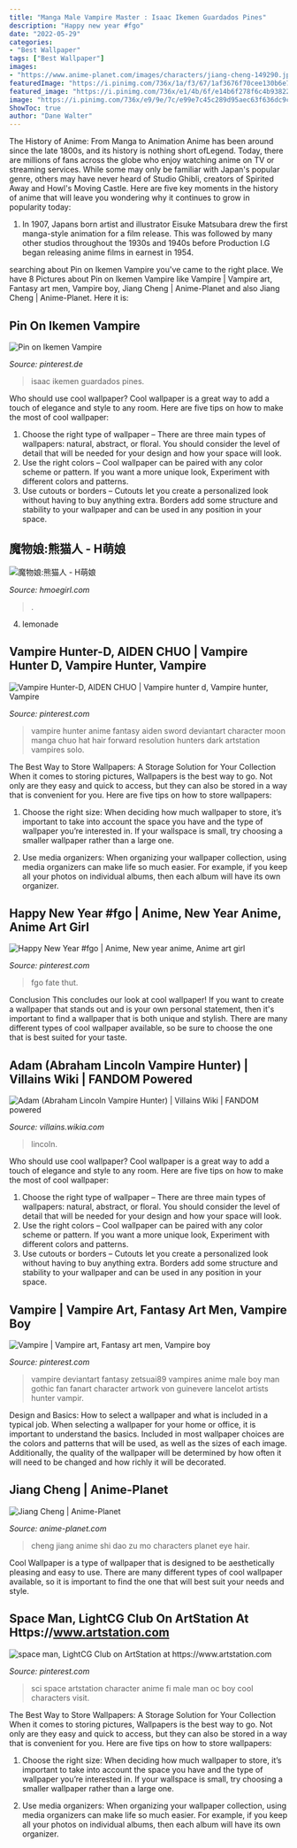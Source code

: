 ```yaml
---
title: "Manga Male Vampire Master : Isaac Ikemen Guardados Pines"
description: "Happy new year #fgo"
date: "2022-05-29"
categories:
- "Best Wallpaper"
tags: ["Best Wallpaper"]
images:
- "https://www.anime-planet.com/images/characters/jiang-cheng-149290.jpg"
featuredImage: "https://i.pinimg.com/736x/1a/f3/67/1af3676f70cee130b6e7c8a2e7d024ea--fantasy-men-fantasy-world.jpg"
featured_image: "https://i.pinimg.com/736x/e1/4b/6f/e14b6f278f6c4b93822187c2f38cba97.jpg"
image: "https://i.pinimg.com/736x/e9/9e/7c/e99e7c45c289d95aec63f636dc9c73e8.jpg"
ShowToc: true
author: "Dane Walter"
---
```



The History of Anime: From Manga to Animation
Anime has been around since the late 1800s, and its history is nothing short ofLegend. Today, there are millions of fans across the globe who enjoy watching anime on TV or streaming services. While some may only be familiar with Japan's popular genre, others may have never heard of Studio Ghibli, creators of Spirited Away and Howl's Moving Castle. Here are five key moments in the history of anime that will leave you wondering why it continues to grow in popularity today:
1) In 1907, Japans born artist and illustrator Eisuke Matsubara drew the first manga-style animation for a film release. This was followed by many other studios throughout the 1930s and 1940s before Production I.G began releasing anime films in earnest in 1954.

	

		
searching about Pin on Ikemen Vampire you've came to the right place. We have 8 Pictures about Pin on Ikemen Vampire like Vampire | Vampire art, Fantasy art men, Vampire boy, Jiang Cheng | Anime-Planet and also Jiang Cheng | Anime-Planet. Here it is:
		
    
## Pin On Ikemen Vampire

<img loading=lazy src="https://i.pinimg.com/736x/e9/9e/7c/e99e7c45c289d95aec63f636dc9c73e8.jpg" onerror="this.onerror=null;this.src='https://tse3.mm.bing.net/th?id=OIP.-3hGCYBLRICIg8slpoLiNwHaO0&amp;pid=15.1';" alt="Pin on Ikemen Vampire">

_Source: pinterest.de_

>isaac ikemen guardados pines. 

	

Who should use cool wallpaper?
Cool wallpaper is a great way to add a touch of elegance and style to any room. Here are five tips on how to make the most of cool wallpaper: 
1) Choose the right type of wallpaper – There are three main types of wallpapers: natural, abstract, or floral. You should consider the level of detail that will be needed for your design and how your space will look. 
2) Use the right colors – Cool wallpaper can be paired with any color scheme or pattern. If you want a more unique look, Experiment with different colors and patterns. 
3) Use cutouts or borders – Cutouts let you create a personalized look without having to buy anything extra. Borders add some structure and stability to your wallpaper and can be used in any position in your space.

    
## 魔物娘:熊猫人 - H萌娘

<img loading=lazy src="https://www.hmoegirl.com/images/a/a1/155熊猫人.jpg" onerror="this.onerror=null;this.src='https://tse2.mm.bing.net/th?id=OIP.qrJhYk9--Z_CX_uo9ThNjQHaNO&amp;pid=15.1';" alt="魔物娘:熊猫人 - H萌娘">

_Source: hmoegirl.com_

>. 

	

4. lemonade 

    
## Vampire Hunter-D, AIDEN CHUO | Vampire Hunter D, Vampire Hunter, Vampire

<img loading=lazy src="https://i.pinimg.com/736x/50/5b/4a/505b4a8736f6d255df3f3dc1bd444d79--vampire-hunter-vampires.jpg" onerror="this.onerror=null;this.src='https://tse1.mm.bing.net/th?id=OIP.UDO3WjzelHgI1Hjzf5Vo3QDYEg&amp;pid=15.1';" alt="Vampire Hunter-D, AIDEN CHUO | Vampire hunter d, Vampire hunter, Vampire">

_Source: pinterest.com_

>vampire hunter anime fantasy aiden sword deviantart character moon manga chuo hat hair forward resolution hunters dark artstation vampires solo. 

	

The Best Way to Store Wallpapers: A Storage Solution for Your Collection
When it comes to storing pictures, Wallpapers is the best way to go. Not only are they easy and quick to access, but they can also be stored in a way that is convenient for you. Here are five tips on how to store wallpapers:
1) Choose the right size: When deciding how much wallpaper to store, it’s important to take into account the space you have and the type of wallpaper you’re interested in. If your wallspace is small, try choosing a smaller wallpaper rather than a large one.

2) Use media organizers: When organizing your wallpaper collection, using media organizers can make life so much easier. For example, if you keep all your photos on individual albums, then each album will have its own organizer.

    
## Happy New Year #fgo | Anime, New Year Anime, Anime Art Girl

<img loading=lazy src="https://i.pinimg.com/736x/e1/4b/6f/e14b6f278f6c4b93822187c2f38cba97.jpg" onerror="this.onerror=null;this.src='https://tse4.mm.bing.net/th?id=OIP.-6isqvsq0DWOQuPKyHt1ewHaMs&amp;pid=15.1';" alt="Happy New Year #fgo | Anime, New year anime, Anime art girl">

_Source: pinterest.com_

>fgo fate thut. 

	

Conclusion
This concludes our look at cool wallpaper! If you want to create a wallpaper that stands out and is your own personal statement, then it's important to find a wallpaper that is both unique and stylish. There are many different types of cool wallpaper available, so be sure to choose the one that is best suited for your taste.

    
## Adam (Abraham Lincoln Vampire Hunter) | Villains Wiki | FANDOM Powered

<img loading=lazy src="https://vignette.wikia.nocookie.net/villains/images/5/51/Adam_vampire.jpg/revision/latest?cb=20151211032006" onerror="this.onerror=null;this.src='https://tse2.mm.bing.net/th?id=OIP.60JV0UUPlDYGOd-0jG0KTQHaGr&amp;pid=15.1';" alt="Adam (Abraham Lincoln Vampire Hunter) | Villains Wiki | FANDOM powered">

_Source: villains.wikia.com_

>lincoln. 

	

Who should use cool wallpaper?
Cool wallpaper is a great way to add a touch of elegance and style to any room. Here are five tips on how to make the most of cool wallpaper: 
1) Choose the right type of wallpaper – There are three main types of wallpapers: natural, abstract, or floral. You should consider the level of detail that will be needed for your design and how your space will look. 
2) Use the right colors – Cool wallpaper can be paired with any color scheme or pattern. If you want a more unique look, Experiment with different colors and patterns. 
3) Use cutouts or borders – Cutouts let you create a personalized look without having to buy anything extra. Borders add some structure and stability to your wallpaper and can be used in any position in your space.

    
## Vampire | Vampire Art, Fantasy Art Men, Vampire Boy

<img loading=lazy src="https://i.pinimg.com/736x/1a/f3/67/1af3676f70cee130b6e7c8a2e7d024ea--fantasy-men-fantasy-world.jpg" onerror="this.onerror=null;this.src='https://tse1.mm.bing.net/th?id=OIP.zgsIFHurzLiC_ap0TY0ULgHaLQ&amp;pid=15.1';" alt="Vampire | Vampire art, Fantasy art men, Vampire boy">

_Source: pinterest.com_

>vampire deviantart fantasy zetsuai89 vampires anime male boy man gothic fan fanart character artwork von guinevere lancelot artists hunter vampir. 

	

Design and Basics: How to select a wallpaper and what is included in a typical job.
When selecting a wallpaper for your home or office, it is important to understand the basics. Included in most wallpaper choices are the colors and patterns that will be used, as well as the sizes of each image. Additionally, the quality of the wallpaper will be determined by how often it will need to be changed and how richly it will be decorated.

    
## Jiang Cheng | Anime-Planet

<img loading=lazy src="https://www.anime-planet.com/images/characters/jiang-cheng-149290.jpg" onerror="this.onerror=null;this.src='https://tse1.mm.bing.net/th?id=OIP.oi2ioXJ7nUv3-A2NoEvuDwAAAA&amp;pid=15.1';" alt="Jiang Cheng | Anime-Planet">

_Source: anime-planet.com_

>cheng jiang anime shi dao zu mo characters planet eye hair. 

	

Cool Wallpaper is a type of wallpaper that is designed to be aesthetically pleasing and easy to use. There are many different types of cool wallpaper available, so it is important to find the one that will best suit your needs and style.

    
## Space Man, LightCG Club On ArtStation At Https://www.artstation.com

<img loading=lazy src="https://i.pinimg.com/736x/3f/39/ab/3f39ab54d623ac8b6757b85a3e8d56a9.jpg" onerror="this.onerror=null;this.src='https://tse4.mm.bing.net/th?id=OIP.ornBYwaZ43TfAMh5Fp_5VwHaKe&amp;pid=15.1';" alt="space man, LightCG Club on ArtStation at https://www.artstation.com">

_Source: pinterest.com_

>sci space artstation character anime fi male man oc boy cool characters visit. 

	

The Best Way to Store Wallpapers: A Storage Solution for Your Collection
When it comes to storing pictures, Wallpapers is the best way to go. Not only are they easy and quick to access, but they can also be stored in a way that is convenient for you. Here are five tips on how to store wallpapers:
1) Choose the right size: When deciding how much wallpaper to store, it’s important to take into account the space you have and the type of wallpaper you’re interested in. If your wallspace is small, try choosing a smaller wallpaper rather than a large one.

2) Use media organizers: When organizing your wallpaper collection, using media organizers can make life so much easier. For example, if you keep all your photos on individual albums, then each album will have its own organizer.

